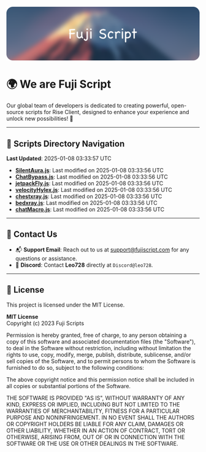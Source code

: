 ![Banner](.github/b.webp)

# 🌍 **We are Fuji Script**

Our global team of developers is dedicated to creating powerful, open-source scripts for Rise Client, designed to enhance your experience and unlock new possibilities! 🌟

---
<!-- SCRIPTS_NAVIGATION_START -->
## 📂 **Scripts Directory Navigation**

**Last Updated**: 2025-01-08 03:33:57 UTC

- **[SilentAura.js](scripts/SilentAura.js)**: Last modified on 2025-01-08 03:33:56 UTC
- **[ChatBypass.js](scripts/ChatBypass.js)**: Last modified on 2025-01-08 03:33:56 UTC
- **[jetpackFly.js](scripts/jetpackFly.js)**: Last modified on 2025-01-08 03:33:56 UTC
- **[velocityHylex.js](scripts/velocityHylex.js)**: Last modified on 2025-01-08 03:33:56 UTC
- **[chestxray.js](scripts/chestxray.js)**: Last modified on 2025-01-08 03:33:56 UTC
- **[bedxray.js](scripts/bedxray.js)**: Last modified on 2025-01-08 03:33:56 UTC
- **[chatMacro.js](scripts/chatMacro.js)**: Last modified on 2025-01-08 03:33:56 UTC

<!-- SCRIPTS_NAVIGATION_END -->

---

## 💬 **Contact Us**  
- 📬 **Support Email**: Reach out to us at [support@fujiscript.com](mailto:support@fujiscript.com) for any questions or assistance.  
- 💬 **Discord**: Contact **Leo728** directly at `Discord@leo728`.

---

## 📜 **License**

This project is licensed under the MIT License.  

**MIT License**  
Copyright (c) 2023 Fuji Scripts  

Permission is hereby granted, free of charge, to any person obtaining a copy of this software and associated documentation files (the "Software"), to deal in the Software without restriction, including without limitation the rights to use, copy, modify, merge, publish, distribute, sublicense, and/or sell copies of the Software, and to permit persons to whom the Software is furnished to do so, subject to the following conditions:  

The above copyright notice and this permission notice shall be included in all copies or substantial portions of the Software.  

THE SOFTWARE IS PROVIDED "AS IS", WITHOUT WARRANTY OF ANY KIND, EXPRESS OR IMPLIED, INCLUDING BUT NOT LIMITED TO THE WARRANTIES OF MERCHANTABILITY, FITNESS FOR A PARTICULAR PURPOSE AND NONINFRINGEMENT. IN NO EVENT SHALL THE AUTHORS OR COPYRIGHT HOLDERS BE LIABLE FOR ANY CLAIM, DAMAGES OR OTHER LIABILITY, WHETHER IN AN ACTION OF CONTRACT, TORT OR OTHERWISE, ARISING FROM, OUT OF OR IN CONNECTION WITH THE SOFTWARE OR THE USE OR OTHER DEALINGS IN THE SOFTWARE.  
